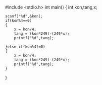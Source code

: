 #include <stdio.h>
int main()
{
	int kon,tang,x;
	
	scanf("%d",&kon);
	if(kon%4==0) 
	{
		x = kon/4;
		tang = (kon*249)-(249*x);
		printf("%d",tang); 
		
	}else if(kon%4!=0)
	{
		x = kon/4;
		tang = (kon*249)-(249*x);
		printf("%d",tang);
	}
}
